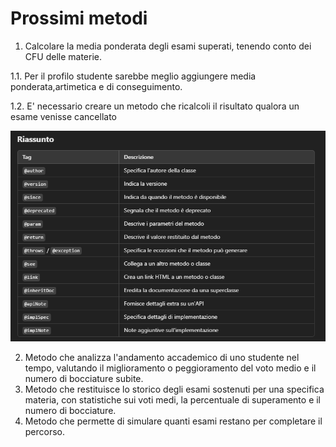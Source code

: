 # Prossimi metodi

1. Calcolare la media ponderata degli esami superati, tenendo conto dei CFU delle materie.

1.1. Per il profilo studente sarebbe meglio aggiungere media ponderata,artimetica e di conseguimento.

1.2. E' necessario creare un metodo che ricalcoli il risultato qualora un esame venisse cancellato

![img.png](img.png)

2. Metodo che analizza l'andamento accademico di uno studente nel tempo, valutando il miglioramento 
   o peggioramento del voto medio e il numero di bocciature subite.
3. Metodo che restituisce lo storico degli esami sostenuti per una specifica materia, con statistiche sui voti medi, 
   la percentuale di superamento e il numero di bocciature.
4. Metodo che permette di simulare quanti esami restano per completare il percorso. 
